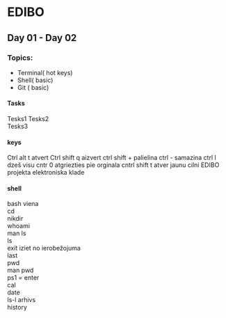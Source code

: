 # EDIBO
## Day 01 - Day 02
### Topics:
- Terminal( hot keys)
- Shell( basic)
- Git ( basic)
#### Tasks
Tesks1 
Tesks2  
Tesks3   
#### keys
Ctrl alt t atvert
Ctrl shift q aizvert
ctrl shift + palielina
ctrl - samazina
ctrl l dzeš visu
cntr 0 atgriezties pie orginala
cntrl shift t atver jaunu cilni
EDIBO projekta elektroniska klade
#### shell
bash viena  
cd  
nikdir  
whoami  
man ls  
ls  
exit iziet no ierobežojuma  
last   
pwd  
man pwd  
ps1 = enter  
cal  
date  
ls-l arhivs  
history  
